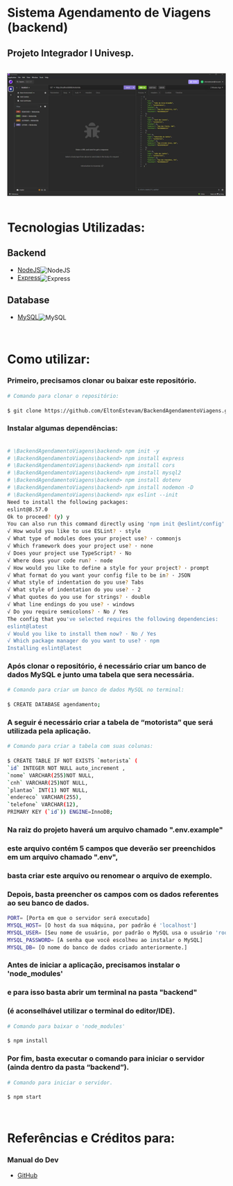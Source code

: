 # Sistema Agendamento de Viagens (backend)

## Projeto Integrador I Univesp.

<br>
 <img align="center" src="backend/src/assets/img/1.jpeg" />

<br>
<br>
 
# Tecnologias Utilizadas:

## Backend

- <a href="https://nodejs.org/en/"> NodeJS</a><img align="center" alt="NodeJS" height="20" width="30" src="https://cdn.jsdelivr.net/gh/devicons/devicon/icons/nodejs/nodejs-original.svg">
- <a href="https://expressjs.com/">Express</a><img align="center" alt="Express" height="20" width="30" src="https://cdn.jsdelivr.net/gh/devicons/devicon/icons/express/express-original.svg">

## Database

- <a href="https://www.mysql.com/">MySQL</a><img align="center" alt="MySQL" height="20" width="30" src="https://cdn.jsdelivr.net/gh/devicons/devicon/icons/mysql/mysql-original.svg">

<br>

# Como utilizar:

### Primeiro, precisamos clonar ou baixar este repositório.

```bash
# Comando para clonar o repositório:

$ git clone https://github.com/EltonEstevam/BackendAgendamentoViagens.git

```

### Instalar algumas dependências:

```bash

# \BackendAgendamentoViagens\backend> npm init -y
# \BackendAgendamentoViagens\backend> npm install express
# \BackendAgendamentoViagens\backend> npm install cors
# \BackendAgendamentoViagens\backend> npm install mysql2
# \BackendAgendamentoViagens\backend> npm install dotenv
# \BackendAgendamentoViagens\backend> npm install nodemon -D
# \BackendAgendamentoViagens\backend> npx eslint --init
Need to install the following packages:
eslint@8.57.0
Ok to proceed? (y) y
You can also run this command directly using 'npm init @eslint/config'.
√ How would you like to use ESLint? · style
√ What type of modules does your project use? · commonjs
√ Which framework does your project use? · none
√ Does your project use TypeScript? · No
√ Where does your code run? · node
√ How would you like to define a style for your project? · prompt
√ What format do you want your config file to be in? · JSON
√ What style of indentation do you use? Tabs
√ What style of indentation do you use? · 2
√ What quotes do you use for strings? · double
√ What line endings do you use? · windows
√ Do you require semicolons? · No / Yes
The config that you've selected requires the following dependencies:
eslint@latest
√ Would you like to install them now? · No / Yes
√ Which package manager do you want to use? · npm
Installing eslint@latest

```

### Após clonar o repositório, é necessário criar um banco de dados MySQL e junto uma tabela que sera necessária.

```bash
# Comando para criar um banco de dados MySQL no terminal:

$ CREATE DATABASE agendamento;
```

### A seguir é necessário criar a tabela de “motorista” que será utilizada pela aplicação.

```bash
# Comando para criar a tabela com suas colunas:

$ CREATE TABLE IF NOT EXISTS `motorista` (
`id` INTEGER NOT NULL auto_increment ,
`nome` VARCHAR(255)NOT NULL,
`cnh` VARCHAR(25)NOT NULL,
`plantao` INT(1) NOT NULL,
`endereco` VARCHAR(255),
`telefone` VARCHAR(12),
PRIMARY KEY (`id`)) ENGINE=InnoDB;
```

### Na raiz do projeto haverá um arquivo chamado ".env.example"

### este arquivo contém 5 campos que deverão ser preenchidos em um arquivo chamado ".env",

### basta criar este arquivo ou renomear o arquivo de exemplo.

### Depois, basta preencher os campos com os dados referentes ao seu banco de dados.

```bash
PORT= [Porta em que o servidor será executado]
MYSQL_HOST= [O host da sua máquina, por padrão é 'localhost']
MYSQL_USER= [Seu nome de usuário, por padrão o MySQL usa o usuário 'root']
MYSQL_PASSWORD= [A senha que você escolheu ao instalar o MySQL]
MYSQL_DB= [O nome do banco de dados criado anteriormente.]
```

### Antes de iniciar a aplicação, precisamos instalar o 'node_modules'

### e para isso basta abrir um terminal na pasta "backend"

### (é aconselhável utilizar o terminal do editor/IDE).

```bash
# Comando para baixar o 'node_modules'

$ npm install
```

### Por fim, basta executar o comando para iniciar o servidor (ainda dentro da pasta “backend”).

```bash
# Comando para iniciar o servidor.

$ npm start
```

<br>

# Referências e Créditos para:

### Manual do Dev

- <a href="https://github.com/manualdodev"> GitHub
